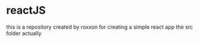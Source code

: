# reactJS
this is a repository created by roxxon for creating a simple react app
the src folder actually
